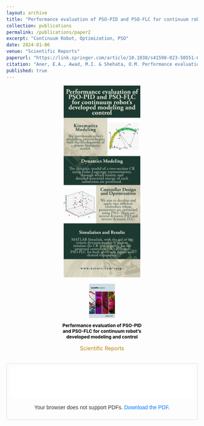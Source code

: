 ```yaml
---
layout: archive
title: "Performance evaluation of PSO-PID and PSO-FLC for continuum robot’s developed modeling and control"
collection: publications
permalink: /publications/paper2
excerpt: "Continuum Robot, Optimization, PSO"
date: 2024-01-06
venue: "Scientific Reports"
paperurl: "https://link.springer.com/article/10.1038/s41598-023-50551-0"
citation: "Aner, E.A., Awad, M.I. & Shehata, O.M. Performance evaluation of PSO-PID and PSO-FLC for continuum robot’s developed modeling and control. Sci Rep 14, 733 (2024). https://doi.org/10.1038/s41598-023-50551-0"
published: true
---
```


<style>
    .pdf-container {
        border: 1px solid #ddd; /* Add a grey border */
        border-radius: 4px; /* Optional: rounds the corners */
        padding: 10px; /* Adds some padding inside the border */
    }

    .pdf-container p {
        text-align: center;
        color: #333;
        font-family: Arial, sans-serif;
    }

    .pdf-container a {
        color: #007BFF;
        text-decoration: none;
    }

    .pdf-container a:hover {
        text-decoration: underline;
    }
</style>

<!-- Publications ----------------------------------->
<!-- New Row for Additional Publications/Images -->
<div style="display: flex; justify-content: center; align-items: center; gap: 20px;">
  <div style="text-align: center; width: 40%;">
    <a href="../images/p2-f2.png" target="_blank">
      <img src="../images/p2-f2.png" alt="Your Description 2" style="width: 100%; display: block; margin: auto;" />
    </a>
  </div>
</div>
<br>

<div style="display: flex; justify-content: center; align-items: center; gap: 20px;">
  <div style="text-align: center; width: 45%;">
    <a href="https://link.springer.com/article/10.1038/s41598-023-50551-0" target="_blank">
      <img src="../images/p2.jpg" alt="Interest 2" style="width: 30%; display: block; margin: auto;" />
    </a>
    <p style="font-size: 12px; color: black; font-weight: bold; text-align: center">Performance evaluation of PSO-PID and PSO-FLC for continuum robot’s developed modeling and control</p>
    <p style="font-size: 14px; text-align: center; color: #B8860B;">Scientific Reports</p>
  </div>
</div>
<br>


<!-- Embed PDF -->
<div class="pdf-container">
    <object data="../files/s41598-023-50551-0.pdf?inline=true" type="application/pdf" width="100%" height="80px">
        <embed src="../files/s41598-023-50551-0.pdf?inline=true" type="application/pdf" width="100%" height="80px">
            <!-- Fallback content for browsers that don't support embedding PDFs -->
            <p>Your browser does not support PDFs. <a href="../files/s41598-023-50551-0.pdf?inline=true">Download the PDF</a>.</p>
        </embed>
    </object>
</div>